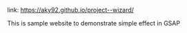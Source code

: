 link: https://aky92.github.io/project--wizard/

This is sample website to demonstrate simple effect in GSAP 
